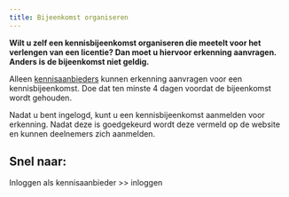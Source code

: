 ```yaml
---
title: Bijeenkomst organiseren
---
```

**Wilt u zelf een kennisbijeenkomst organiseren die meetelt voor het verlengen van een licentie? Dan moet u hiervoor erkenning aanvragen. Anders is de bijeenkomst niet geldig.**

Alleen [kennisaanbieders](/wat-wij-doen/kennisaanbieders) kunnen erkenning aanvragen voor een kennisbijeenkomst. Doe dat ten minste 4 dagen voordat de bijeenkomst wordt gehouden. 

Nadat u bent ingelogd, kunt u een kennisbijeenkomst aanmelden voor erkenning. Nadat deze is goedgekeurd wordt deze vermeld op de website en kunnen deelnemers zich aanmelden.

## Snel naar:

<link-container>
<link-button link='{"name": "Kennisaanbieder worden","url": "/wat-wij-doen/kennisaanbieders/"}'></link-button>
</link-container>

Inloggen als kennisaanbieder >> inloggen
